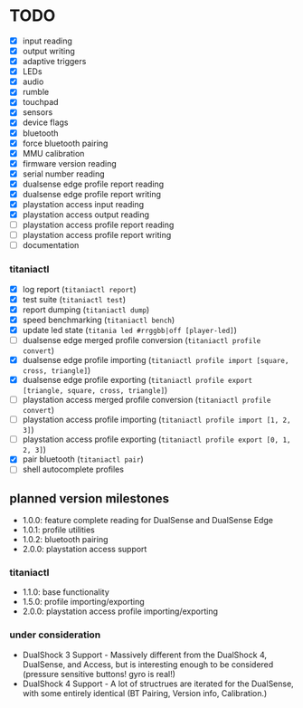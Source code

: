 # TODO

- [x] input reading
- [x] output writing
- [x] adaptive triggers
- [x] LEDs
- [x] audio
- [x] rumble
- [x] touchpad
- [x] sensors
- [x] device flags
- [x] bluetooth
- [x] force bluetooth pairing
- [x] MMU calibration
- [x] firmware version reading
- [x] serial number reading
- [x] dualsense edge profile report reading
- [x] dualsense edge profile report writing
- [x] playstation access input reading
- [x] playstation access output reading
- [ ] playstation access profile report reading
- [ ] playstation access profile report writing
- [ ] documentation

### titaniactl

- [x] log report (`titaniactl report`)
- [x] test suite (`titaniactl test`)
- [x] report dumping (`titaniactl dump`)
- [x] speed benchmarking (`titaniactl bench`)
- [x] update led state (`titania led #rrggbb|off [player-led]`)
- [ ] dualsense edge merged profile conversion (`titaniactl profile convert`)
- [x] dualsense edge profile importing (`titaniactl profile import [square, cross, triangle]`)
- [x] dualsense edge profile exporting (`titaniactl profile export [triangle, square, cross, triangle]`)
- [ ] playstation access merged profile conversion (`titaniactl profile convert`)
- [ ] playstation access profile importing (`titaniactl profile import [1, 2, 3]`)
- [ ] playstation access profile exporting (`titaniactl profile export [0, 1, 2, 3]`)
- [x] pair bluetooth (`titaniactl pair`)
- [ ] shell autocomplete profiles

## planned version milestones

- 1.0.0: feature complete reading for DualSense and DualSense Edge
- 1.0.1: profile utilities
- 1.0.2: bluetooth pairing
- 2.0.0: playstation access support

### titaniactl

- 1.1.0: base functionality
- 1.5.0: profile importing/exporting
- 2.0.0: playstation access profile importing/exporting

### under consideration

- DualShock 3 Support - Massively different from the DualShock 4, DualSense, and Access, but is interesting enough to be considered (pressure sensitive buttons! gyro is real!)
- DualShock 4 Support - A lot of structrues are iterated for the DualSense, with some entirely identical (BT Pairing, Version info, Calibration.)
